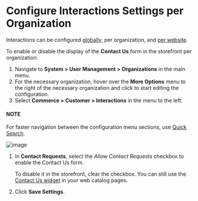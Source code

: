 <a id="sys-conf-commerce-customer-interactions-organization"></a>

<a id="sys-conf-commerce-customer-contact-request-organization"></a>

# Configure Interactions Settings per Organization

Interactions can be configured [globally](../../../../../configuration/commerce/customer/global-interactions.md#configuration-guide-commerce-configuration-interactions), per organization, and [per website](../../../../../websites/web-configuration/commerce/customers/website-interactions.md#system-website-configuration-commerce-customers-interactions).

To enable or disable the display of the **Contact Us** form in the storefront per organization:

1. Navigate to **System > User Management > Organizations** in the main menu.
2. For the necessary organization, hover over the <i class="fa fa-ellipsis-h fa-lg" aria-hidden="true"></i> **More Options** menu to the right of the necessary organization and click <i class="fas fa-cog" aria-hidden="true"></i> to start editing the configuration.
3. Select **Commerce > Customer > Interactions** in the menu to the left.

#### NOTE
For faster navigation between the configuration menu sections, use [Quick Search](../../../../../configuration/quick-search.md#user-guide-system-configuration-quick-search).

![image](user/img/system/user_management/org_configuration/customers/ContactUsOrg.png)
1. In **Contact Requests**, select the *Allow Contact Requests* checkbox to enable the Contact Us form.

   To disable it in the storefront, clear the checkbox. You can still use the [Contact Us widget](../../../../../../marketing/landing-pages/index.md#user-guide-landing-pages-create) in your web catalog pages.
2. Click **Save Settings**.

<!-- fa-bars = fa-navicon -->
<!-- Ic Tiles is used as Set As Default in saved views, and as tiles in display layout options -->
<!-- IcPencil refers to Rename in Commerce and Inline Editing in CRM -->
<!-- Check mark in the square. -->
<!-- SortDesc is also used as drop-down arrow -->
<!-- A -->
<!-- B -->
<!-- C -->
<!-- D -->
<!-- E -->
<!-- F -->
<!-- G -->
<!-- H -->
<!-- I -->
<!-- L -->
<!-- M -->
<!-- P -->
<!-- R -->
<!-- S -->
<!-- T -->
<!-- U -->
<!-- Z -->
